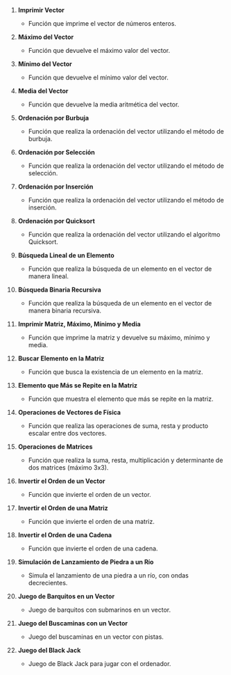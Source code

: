 1. **Imprimir Vector**
   - Función que imprime el vector de números enteros.

2. **Máximo del Vector**
   - Función que devuelve el máximo valor del vector.

3. **Mínimo del Vector**
   - Función que devuelve el mínimo valor del vector.

4. **Media del Vector**
   - Función que devuelve la media aritmética del vector.

5. **Ordenación por Burbuja**
   - Función que realiza la ordenación del vector utilizando el método de burbuja.

6. **Ordenación por Selección**
   - Función que realiza la ordenación del vector utilizando el método de selección.

7. **Ordenación por Inserción**
   - Función que realiza la ordenación del vector utilizando el método de inserción.

8. **Ordenación por Quicksort**
   - Función que realiza la ordenación del vector utilizando el algoritmo Quicksort.

9. **Búsqueda Lineal de un Elemento**
   - Función que realiza la búsqueda de un elemento en el vector de manera lineal.

10. **Búsqueda Binaria Recursiva**
    - Función que realiza la búsqueda de un elemento en el vector de manera binaria recursiva.
11. **Imprimir Matriz, Máximo, Mínimo y Media**
    - Función que imprime la matriz y devuelve su máximo, mínimo y media.

12. **Buscar Elemento en la Matriz**
    - Función que busca la existencia de un elemento en la matriz.

13. **Elemento que Más se Repite en la Matriz**
    - Función que muestra el elemento que más se repite en la matriz.
14. **Operaciones de Vectores de Física**
    - Función que realiza las operaciones de suma, resta y producto escalar entre dos vectores.
15. **Operaciones de Matrices**
    - Función que realiza la suma, resta, multiplicación y determinante de dos matrices (máximo 3x3).
16. **Invertir el Orden de un Vector**
    - Función que invierte el orden de un vector.

17. **Invertir el Orden de una Matriz**
    - Función que invierte el orden de una matriz.

18. **Invertir el Orden de una Cadena**
    - Función que invierte el orden de una cadena.
19. **Simulación de Lanzamiento de Piedra a un Río**
    - Simula el lanzamiento de una piedra a un río, con ondas decrecientes.

20. **Juego de Barquitos en un Vector**
    - Juego de barquitos con submarinos en un vector.

21. **Juego del Buscaminas con un Vector**
    - Juego del buscaminas en un vector con pistas.

22. **Juego del Black Jack**
    - Juego de Black Jack para jugar con el ordenador.
